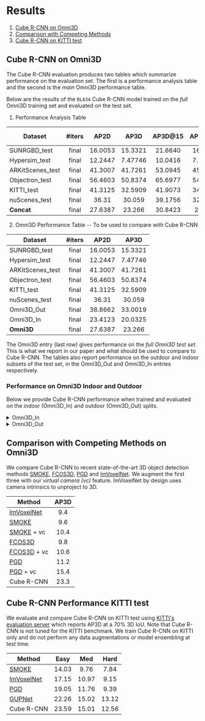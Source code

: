 # Results

1. [Cube R-CNN on Omni3D](#omni3d)
2. [Comparison with Competing Methods](#priormethods)
3. [Cube R-CNN on KITTI test](#kittitest)

## Cube R-CNN on Omni3D <a name="omni3d"></a>

The Cube R-CNN evaluation produces two tables which summarize performance on the evaluation set. The first is a performance analysis table and the second is the *main* Omni3D performance table. 

Below are the results of the `DLA34` Cube R-CNN model trained on the *full* Omni3D training set and evaluated on the test set.

1. Performance Analysis Table

|     Dataset      |  #iters  | AP2D    | AP3D    | AP3D@15   | AP3D@25   | AP3D@50   | AP3D-N   | AP3D-M   | AP3D-F   |
|------------------|:--------:|:-------:|:-------:|:---------:|:---------:|:---------:|:--------:|:--------:|:--------:|
|   SUNRGBD_test   |  final   | 16.0053 | 15.3321 | 21.6640   | 16.9483   | 5.13407   | 15.3321  | nan      | nan      |
|  Hypersim_test   |  final   | 12.2447 | 7.47746 | 10.0416   | 7.58102   | 2.25935   | 7.95103  | 0.586047 | 0        |
| ARKitScenes_test |  final   | 41.3007 | 41.7261 | 53.0945   | 45.4191   | 19.2622   | 41.7267  | 0        | nan      |
|  Objectron_test  |  final   | 56.4603 | 50.8374 | 65.6977   | 54.0398   | 22.4584   | 50.8374  | nan      | nan      |
|    KITTI_test    |  final   | 41.3125 | 32.5909 | 41.9073   | 34.5554   | 16.236    | 56.6344  | 36.0952  | 16.4902  |
|  nuScenes_test   |  final   | 36.31   | 30.059  | 39.1756   | 32.1927   | 14.5962   | 47.4605  | 34.8069  | 11.9634  |
|   **Concat**     |  final   | 27.6387 | 23.266  | 30.8423   | 24.865    | 9.51163   | 27.9432  | 12.0738  | 8.49733  |

2. Omni3D Performance Table -- To be used to compare with Cube R-CNN

|     Dataset      |  #iters  | AP2D    | AP3D    |
|------------------|:--------:|:-------:|:-------:|
|   SUNRGBD_test   |  final   | 16.0053 | 15.3321 |
|  Hypersim_test   |  final   | 12.2447 | 7.47746 |
| ARKitScenes_test |  final   | 41.3007 | 41.7261 |
|  Objectron_test  |  final   | 56.4603 | 50.8374 |
|    KITTI_test    |  final   | 41.3125 | 32.5909 |
|  nuScenes_test   |  final   | 36.31   | 30.059  |
|    Omni3D_Out    |  final   | 38.8662 | 33.0019 |
|    Omni3D_In     |  final   | 23.4123 | 20.0325 |
|    **Omni3D**    |  final   | 27.6387 | 23.266  |

The Omni3D entry (last row) gives performance on the *full Omni3D test set*. This is what we report in our paper and what should be used to compare to Cube R-CNN.
The tables also report performance on the outdoor and indoor subsets of the test set, in the Omni3D_Out and Omni3D_In entries respectively.

### Performance on Omni3D Indoor and Outdoor

Below we provide Cube R-CNN performance when trained and evaluated on the indoor (Omni3D_In) and outdoor (Omni3D_Out) splits.

<details><summary>Omni3D_In</summary>

Here we **train and evaluate** Cube R-CNN on the Omni3D_In split which consists of {Hypersim, SUN RGB-D, ARKitScenes}.

1. Performance Analysis Table

|     Dataset      |  #iters  | AP2D    | AP3D    | AP3D@15   | AP3D@25   | AP3D@50   | AP3D-N   | AP3D-M   | AP3D-F   |
|------------------|:--------:|:-------:|:-------:|:---------:|:---------:|:---------:|:--------:|:--------:|:--------:|
|   SUNRGBD_test   |  final   | 18.1246 | 16.7919 | 23.7455   | 18.8856   | 5.3282    | 16.792   | nan      | nan      |
|  Hypersim_test   |  final   | 13.3741 | 7.30641 | 9.75961   | 7.26068   | 2.61309   | 7.81662  | 0.690567 | 0        |
| ARKitScenes_test |  final   | 43.7697 | 43.5845 | 56.7073   | 47.2705   | 18.9982   | 43.5858  | 0        | nan      |
|    **Concat**    |  final   | 19.2801 | 15.0396 | 20.4719   | 16.1827   | 5.51773   | 15.5207  | 0.66831  | 0        |

2. Omni3D Performance Table

|     Dataset      |  #iters  | AP2D    | AP3D    |
|------------------|:--------:|:-------:|:-------:|
|   SUNRGBD_test   |  final   | 18.1246 | 16.7919 |
|  Hypersim_test   |  final   | 13.3741 | 7.30641 |
| ARKitScenes_test |  final   | 43.7697 | 43.5845 |
|    Omni3D_Out    |  final   | nan     | nan     |
|  **Omni3D_In**   |  final   | 19.2801 | 15.0396 |
|      Omni3D      |  final   | nan     | nan     |

</details>

<details><summary>Omni3D_Out</summary>

Here we **train and evaluate** Cube R-CNN on the Omni3D_Out split which consists of {KITTI, nuScenes}.

1. Performance Analysis Table

|    Dataset    |  #iters  | AP2D    | AP3D    | AP3D@15   | AP3D@25   | AP3D@50   | AP3D-N   | AP3D-M   | AP3D-F   |
|---------------|:--------:|:-------:|:-------:|:---------:|:---------:|:---------:|:--------:|:--------:|:--------:|
| nuScenes_test |  final   | 38.3153 | 32.6165 | 41.1472   | 33.8193   | 17.7208   | 43.6913  | 37.7967  | 15.0941  |
|  KITTI_test   |  final   | 43.7112 | 35.9988 | 44.8352   | 37.5502   | 19.7639   | 52.0115  | 40.0687  | 16.3201  |
|  **Concat**   |  final   | 39.1041 | 31.8352 | 40.2945   | 33.0542   | 16.809    | 45.3547  | 37.2141  | 13.9689  |

2. Omni3D Performance Table

|    Dataset    |  #iters  | AP2D    | AP3D    |
|---------------|:--------:|:-------:|:-------:|
| nuScenes_test |  final   | 38.3153 | 32.6165 |
|  KITTI_test   |  final   | 43.7112 | 35.9988 |
|**Omni3D_Out** |  final   | 39.1041 | 31.8352 |
|   Omni3D_In   |  final   | nan     | nan     |
|    Omni3D     |  final   | nan     | nan     |

</details>

## Comparison with Competing Methods on Omni3D <a name="priormethods"></a>

We compare Cube R-CNN to recent state-of-the-art 3D object detection methods [SMOKE][smoke], [FCOS3D][fcos3d], [PGD][pgd] and [ImVoxelNet][imvx]. We augment the first three with our *virtual camera (vc)* feature. ImVoxelNet by design uses camera intrinsics to unproject to 3D.

|    Method            |  AP3D |
|----------------------|:-----:|
| [ImVoxelNet][imvx]   |  9.4  |
| [SMOKE][smoke]       |  9.6  | 
|[SMOKE][smoke] + vc   | 10.4  |
| [FCOS3D][fcos3d]     |  9.8  | 
|[FCOS3D][fcos3d] + vc |  10.6 |
|   [PGD][PGD]         |  11.2 | 
|  [PGD][PGD]  + vc    | 15.4  |
| Cube R-CNN           | 23.3  |

## Cube R-CNN Performance KITTI test <a name="kittitest"></a>

We evaluate and compare Cube R-CNN on KITTI test using [KITTI's evaluation server][kittieval] which reports AP3D at a 70\% 3D IoU. Note that Cube R-CNN is not tuned for the KITTI benchmark. We train Cube R-CNN on KITTI only and do not perform any data augmentations or model ensembling at test time.

|      Method        | Easy  | Med   | Hard  |
|--------------------|:-----:|:-----:|:-----:|
| [SMOKE][smoke]     |14.03  |9.76   | 7.84  |
| [ImVoxelNet][imvx] | 17.15 |10.97  |9.15   |
|  [PGD][PGD]        | 19.05 |11.76  |9.39   |
| [GUPNet][gupnet]   |  22.26|15.02  |13.12  |
| Cube R-CNN         | 23.59  |15.01 |12.56  |


[m3d]: https://arxiv.org/abs/1907.06038
[gupnet]: https://arxiv.org/abs/2107.13774
[smoke]: https://arxiv.org/abs/2002.10111
[fcos3d]: https://arxiv.org/abs/2104.10956
[pgd]: https://arxiv.org/abs/2107.14160
[imvx]: https://arxiv.org/abs/2106.01178
[kittieval]: https://www.cvlibs.net/datasets/kitti/eval_object.php?obj_benchmark=3d